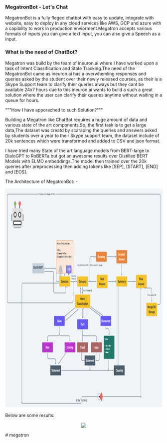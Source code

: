 ### MegatronBot - Let's Chat

MegatronBot is a fully fleged chatbot with easy to update, integrate with website, easy to deploy in any cloud services like AWS, GCP and azure with a capibility to work in production enviorment.Megatron accepts various formats of inputs you can give a text input, you can also give a Speech as a input.


### What is the need of ChatBot?

Megatron was build by the team of ineuron.ai where I have worked upon a task of Intent Classification and State Tracking.The need of the MegatronBot came as ineuron.ai has a overwhemling responses and queries asked by the student over their newly released courses, as their is a Skype Support team to clarify their queries always but they cant be available 24x7 hours due to this ineuron.ai wants to build a such a great solution where the user can clarify their queries anytime without waiting in a queue for hours.



 """How I have apporached to such Solution?"""

Building a Megatron like ChatBot requires a huge amount of data and various state of the art components.So, the first task is to get a large data,The dataset was creatd by scaraping the queries and answers asked by students over a year to their Skype support team, the dataset include of 20k sentences which were transformed and added to CSV and json format.

I have tried many State of the art language models from BERT-large to DialoGPT to RoBERTa but got an awesome results over Distilled BERT Models with ELMO embeddings.The model then trained over the 20k queries after preprocessing then adding tokens like [SEP], [START], [END] and [EOS].
  
The Architecture of MegatronBot: -

<p align="center">
  <img width="1010" height="700" src="utils/Megatron-ChatBot@2x (1).png">
</p>


Below are some results: 

<p align = "center"><img align = "center" src = "utils/NewGIF.gif" /></p>
#   m e g a t r o n 
 
 
